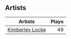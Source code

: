 ## Artists
Artists | Plays 
----- | -----: 
[Kimberley Locke](/artists/kimberley-locke-122102) | 49

